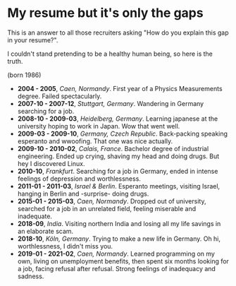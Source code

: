 # My resume but it's only the gaps


This is an answer to all those recruiters asking "How do you explain this gap in your resume?".

I couldn't stand pretending to be a healthy human being, so here is the truth.

(born 1986)

-   **2004 - 2005**, _Caen, Normandy_. First year of a Physics Measurements degree. Failed spectacularly.
-   **2007-10 - 2007-12**, _Stuttgart, Germany_. Wandering in Germany searching for a job.
-   **2008-10 - 2009-03**, _Heidelberg, Germany_. Learning japanese at the university hoping to work in Japan. Wow that went well.
-   **2009-03 - 2009-10**, _Germany, Czech Republic_. Back-packing speaking esperanto and wwoofing. That one was nice actually.
-   **2009-10 - 2010-02**, _Calais, France_. Bachelor degree of industrial engineering. Ended up crying, shaving my head and doing drugs. But hey I discovered Linux.
-   **2010-10**, _Frankfurt_. Searching for a job in Germany, ended in intense feelings of depression and worthlessness.
-   **2011-01 - 2011-03**, _Israel & Berlin_. Esperanto meetings, visiting Israel, hanging in Berlin and -surprise- doing drugs.
-   **2015-01 - 2015-03**, _Caen, Normandy_. Dropped out of university, searched for a job in an unrelated field, feeling miserable and inadequate.
-   **2018-09**, _India_. Visiting northern India and losing all my life savings in an elaborate scam.
-   **2018-10**, _Köln, Germany_. Trying to make a new life in Germany. Oh hi, worthlessness, I didn't miss you.
-   **2019-01 - 2021-02**, _Caen, Normandy_. Learned programming on my own, living on unemployment benefits, then spent six months looking for a job, facing refusal after refusal. Strong feelings of inadequacy and sadness.


